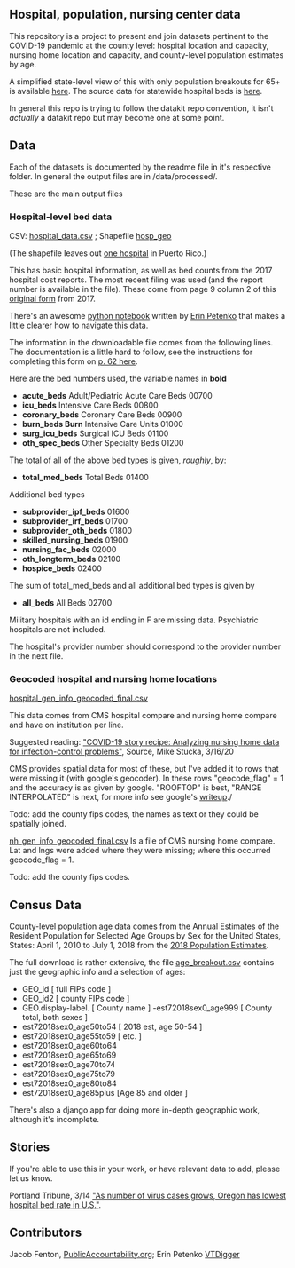 ## Hospital, population, nursing center data

This repository is a project to present and join datasets pertinent to the COVID-19 pandemic at the county level: hospital location and capacity, nursing home location and capacity, and county-level population estimates by age.

A simplified state-level view of this with only population breakouts for 65+ is available [here](https://docs.google.com/spreadsheets/d/1XC0SfpPgYkhLPe4CeXDKs3sgVw8Cbcqa3MpEt8tUQcY/edit#gid=0). The source data for statewide hospital beds is [here](https://www.ahd.com/state_statistics.html).

In general this repo is trying to follow the datakit repo convention, it isn't *actually* a datakit repo but may become one at some point. 


## Data

Each of the datasets is documented by the readme file in it's respective folder. In general the output files are in /data/processed/. 

These are the main output files

### Hospital-level bed data

CSV: [hospital_data.csv](https://github.com/jsfenfen/covid_hospitals_demographics/blob/master/data/processed/hospital_data.csv) ;  Shapefile [hosp_geo](https://github.com/jsfenfen/covid_hospitals_demographics/tree/master/data/processed/hosp_geo) 

(The shapefile leaves out [one hospital](https://data.medicare.gov/resource/xubh-q36u/row-hgvv.mh7i-bzfv) in Puerto Rico.)

This has basic hospital information, as well as bed counts from the 2017 hospital cost reports. The most recent filing was used (and the report number is available in the file). These come from page 9 column 2 of this [original form](https://www.cms.gov/Regulations-and-Guidance/Guidance/Manuals/Paper-Based-Manuals-Items/CMS021935) from 2017.  

There's an awesome [python notebook](https://github.com/jsfenfen/covid_hospitals_demographics/blob/master/data/analysis/HospitalICUBeds_2017.ipynb) written by [Erin Petenko](https://github.com/epetenko/) that makes a little clearer how to navigate this data.

The information in the downloadable file comes from the following lines. The documentation is a little hard to follow, see the instructions for completing this form on [p. 62 here](https://github.com/jsfenfen/covid_hospitals_demographics/blob/master/data/source/cost_reports/HOSPITAL2010-DOCUMENTATION/R15P240.pdf). 

Here are the bed numbers used, the variable names in **bold**

- **acute_beds** Adult/Pediatric Acute Care Beds 00700
- **icu_beds** Intensive Care Beds 00800
- **coronary_beds** Coronary Care Beds 00900
- **burn_beds Burn** Intensive Care Units 01000
- **surg\_icu_beds** Surgical ICU Beds 01100
- **oth\_spec\_beds** Other Specialty Beds 01200

The total of all of the above bed types is given, *roughly*, by:

- **total\_med\_beds** Total Beds 01400

Additional bed types

- **subprovider\_ipf\_beds**  01600
- **subprovider\_irf\_beds**  01700
- **subprovider\_oth\_beds**  01800
- **skilled\_nursing\_beds**  01900
- **nursing\_fac\_beds**  02000
- **oth\_longterm\_beds** 02100
- **hospice\_beds**  02400

The sum of total\_med\_beds and all additional bed types is given by

- **all\_beds** All Beds 02700



Military hospitals with an id ending in F are missing data. Psychiatric hospitals are not included.

The hospital's provider number should correspond to the provider number in the next file.

### Geocoded hospital and nursing home locations 

[hospital\_gen\_info\_geocoded\_final.csv](https://github.com/jsfenfen/covid_hospitals_demographics/blob/master/data/processed/hospital_gen_info_geocoded_final.csv)

This data comes from CMS hospital compare and nursing home compare and have on institution per line.

Suggested reading: ["COVID-19 story recipe: Analyzing nursing home data for infection-control problems"](https://source.opennews.org/articles/covid-19-story-recipe-analyzing-nursing-home-data/), Source, Mike Stucka, 3/16/20

CMS provides spatial data for most of these, but I've  added it to rows that were missing it (with google's geocoder). In these rows "geocode_flag" = 1 and the accuracy is as given by google. "ROOFTOP" is best, "RANGE INTERPOLATED" is next, for more info see google's [writeup](https://developers.google.com/maps/documentation/geocoding/intro)./

Todo: add the county fips codes, the names as text or they could be spatially joined. 

[nh\_gen\_info\_geocoded\_final.csv](https://github.com/jsfenfen/covid_hospitals_demographics/blob/master/data/processed/nh_gen_info_geocoded_final.csv) Is a file of CMS nursing home compare. Lat and lngs were added where they were missing; where this occurred geocode_flag = 1.

Todo: add the county fips codes. 


## Census Data


County-level population age data comes from the Annual Estimates of the Resident Population for Selected Age Groups by Sex for the United States, States: April 1, 2010 to July 1, 2018 from the [2018 Population Estimates](https://factfinder.census.gov/faces/tableservices/jsf/pages/productview.xhtml?src=bkmk).

The full download is rather extensive, the file [age_breakout.csv](https://github.com/jsfenfen/covid_hospitals_demographics/blob/master/data/processed/age_breakout.csv) contains just the geographic info and a selection of ages:

- GEO_id [ full FIPs code ]
- GEO_id2 [ county FIPs code ]
- GEO.display-label. [ County name ]
-est72018sex0_age999 [ County total, both sexes ]
- est72018sex0_age50to54 [ 2018 est, age 50-54 ]
- est72018sex0_age55to59 [ etc. ]
- est72018sex0_age60to64
- est72018sex0_age65to69
- est72018sex0_age70to74
- est72018sex0_age75to79
- est72018sex0_age80to84
- est72018sex0_age85plus [Age 85 and older ]




There's also a django app for doing more in-depth geographic work, although it's incomplete. 


## Stories

If you're able to use this in your work, or have relevant data to add, please let us know. 

Portland Tribune, 3/14 ["As number of virus cases grows, Oregon has lowest hospital bed rate in U.S."](https://pamplinmedia.com/pt/9-news/456432-372245-as-deluge-approaches-oregon-has-lowest-hospital-bed-rate-in-us).

## Contributors

Jacob Fenton, [PublicAccountability.org](https://publicaccountability.org); Erin Petenko  [VTDigger](https://vtdigger.org/)







